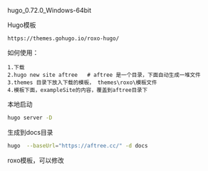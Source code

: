 hugo_0.72.0_Windows-64bit

Hugo模板

```
https://themes.gohugo.io/roxo-hugo/
```

如何使用：

```
1.下载
2.hugo new site aftree   # aftree 是一个目录，下面自动生成一堆文件
3.themes 目录下放入下载的模板， themes\roxo\模板文件
4.模板下面，exampleSite的内容，覆盖到aftree目录下
```

本地启动

```bash
hugo server -D
```

生成到docs目录

```bash
hugo  --baseUrl="https://aftree.cc/" -d docs
```

roxo模板，可以修改